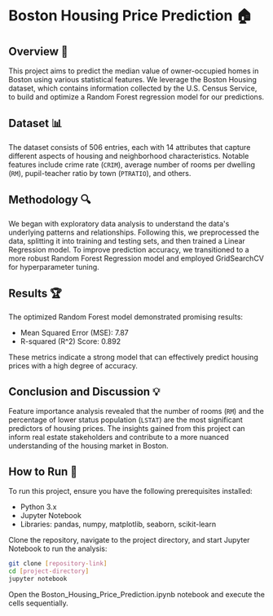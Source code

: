 # Boston Housing Price Prediction 🏠

## Overview 📜

This project aims to predict the median value of owner-occupied homes in Boston using various statistical features. We leverage the Boston Housing dataset, which contains information collected by the U.S. Census Service, to build and optimize a Random Forest regression model for our predictions.

## Dataset 📊

The dataset consists of 506 entries, each with 14 attributes that capture different aspects of housing and neighborhood characteristics. Notable features include crime rate (`CRIM`), average number of rooms per dwelling (`RM`), pupil-teacher ratio by town (`PTRATIO`), and others.

## Methodology 🔍

We began with exploratory data analysis to understand the data's underlying patterns and relationships. Following this, we preprocessed the data, splitting it into training and testing sets, and then trained a Linear Regression model. To improve prediction accuracy, we transitioned to a more robust Random Forest Regression model and employed GridSearchCV for hyperparameter tuning.

## Results 🏆

The optimized Random Forest model demonstrated promising results:

- Mean Squared Error (MSE): 7.87
- R-squared (R^2) Score: 0.892

These metrics indicate a strong model that can effectively predict housing prices with a high degree of accuracy.

## Conclusion and Discussion 💡

Feature importance analysis revealed that the number of rooms (`RM`) and the percentage of lower status population (`LSTAT`) are the most significant predictors of housing prices. The insights gained from this project can inform real estate stakeholders and contribute to a more nuanced understanding of the housing market in Boston.

## How to Run 🚀

To run this project, ensure you have the following prerequisites installed:

- Python 3.x
- Jupyter Notebook
- Libraries: pandas, numpy, matplotlib, seaborn, scikit-learn

Clone the repository, navigate to the project directory, and start Jupyter Notebook to run the analysis:

```bash
git clone [repository-link]
cd [project-directory]
jupyter notebook
```

Open the Boston_Housing_Price_Prediction.ipynb notebook and execute the cells sequentially.
